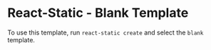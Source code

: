 # React-Static - Blank Template

To use this template, run `react-static create` and select the `blank` template.
